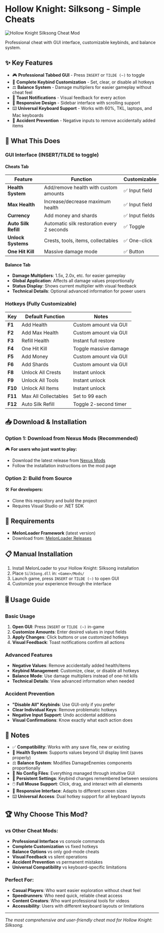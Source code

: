 # Hollow Knight: Silksong - Simple Cheats

![Hollow Knight Silksong Cheat Mod](https://github.com/user-attachments/assets/d63a2937-30d2-4c1a-b0f8-357b30744b7b)

Professional cheat with GUI interface, customizable keybinds, and balance system.

## ✨ Key Features

- 🎮 **Professional Tabbed GUI** - Press `INSERT` or `TILDE (~)` to toggle
- 🔧 **Complete Keybind Customization** - Set, clear, or disable all hotkeys
- ⚖️ **Balance System** - Damage multipliers for easier gameplay without cheat feel
- 💬 **Toast Notifications** - Visual feedback for every action
- 📱 **Responsive Design** - Sidebar interface with scrolling support
- ⌨️ **Universal Keyboard Support** - Works with 60%, TKL, laptops, and Mac keyboards
- 🚫 **Accident Prevention** - Negative inputs to remove accidentally added items

## 🎯 What This Does

### GUI Interface (INSERT/TILDE to toggle)

#### Cheats Tab
| Feature | Function | Customizable |
|---------|----------|--------------|
| **Health System** | Add/remove health with custom amounts | ✅ Input field |
| **Max Health** | Increase/decrease maximum health | ✅ Input field |
| **Currency** | Add money and shards | ✅ Input fields |
| **Auto Silk Refill** | Automatic silk restoration every 2 seconds | ✅ Toggle |
| **Unlock Systems** | Crests, tools, items, collectables | ✅ One-click |
| **One Hit Kill** | Massive damage mode | ✅ Button |

#### Balance Tab
- **Damage Multipliers**: 1.5x, 2.0x, etc. for easier gameplay
- **Global Application**: Affects all damage values proportionally
- **Status Display**: Shows current multiplier with visual feedback
- **Technical Details**: Optional advanced information for power users

### Hotkeys (Fully Customizable)

| Key | Default Function | Notes |
|-----|------------------|-------|
| **F1** | Add Health | Custom amount via GUI |
| **F2** | Add Max Health | Custom amount via GUI |
| **F3** | Refill Health | Instant full restore |
| **F4** | One Hit Kill | Toggle massive damage |
| **F5** | Add Money | Custom amount via GUI |
| **F6** | Add Shards | Custom amount via GUI |
| **F8** | Unlock All Crests | Instant unlock |
| **F9** | Unlock All Tools | Instant unlock |
| **F10** | Unlock All Items | Instant unlock |
| **F11** | Max All Collectables | Set to 99 each |
| **F12** | Auto Silk Refill | Toggle 2-second timer |

## 📥 Download & Installation

### Option 1: Download from Nexus Mods (Recommended)
🎮 **For users who just want to play:**
- Download the latest release from [Nexus Mods](https://www.nexusmods.com/hollowknightsilksong/mods/19)
- Follow the installation instructions on the mod page

### Option 2: Build from Source
🛠️ **For developers:**
- Clone this repository and build the project
- Requires Visual Studio or .NET SDK

## 🔧 Requirements

- **MelonLoader Framework** (latest version)
- Download from: [MelonLoader Releases](https://github.com/LavaGang/MelonLoader/releases)

## 📋 Manual Installation

1. Install MelonLoader to your Hollow Knight: Silksong installation
2. Place `SilkSong.dll` in: `<Game>/Mods/`
3. Launch game, press `INSERT` or `TILDE (~)` to open GUI
4. Customize your experience through the interface

## 🎚️ Usage Guide

### Basic Usage
1. **Open GUI**: Press `INSERT` or `TILDE (~)` in-game
2. **Customize Amounts**: Enter desired values in input fields
3. **Apply Changes**: Click buttons or use customized hotkeys
4. **Visual Feedback**: Toast notifications confirm all actions

### Advanced Features
- **Negative Values**: Remove accidentally added health/items
- **Keybind Management**: Customize, clear, or disable all hotkeys
- **Balance Mode**: Use damage multipliers instead of one-hit kills
- **Technical Details**: View advanced information when needed

### Accident Prevention
- **"Disable All" Keybinds**: Use GUI-only if you prefer
- **Clear Individual Keys**: Remove problematic hotkeys
- **Negative Input Support**: Undo accidental additions
- **Visual Confirmations**: Know exactly what each action does

## 📝 Notes

- ✅ **Compatibility**: Works with any save file, new or existing
- 🎯 **Health System**: Supports values beyond UI display limit (saves properly)
- ⚖️ **Balance System**: Modifies DamageEnemies components proportionally  
- 🔧 **No Config Files**: Everything managed through intuitive GUI
- 💾 **Persistent Settings**: Keybind changes remembered between sessions
- 🖱️ **Full Mouse Support**: Click, drag, and interact with all elements
- 📱 **Responsive Interface**: Adapts to different screen sizes
- ⌨️ **Universal Access**: Dual hotkey support for all keyboard layouts

## 🏆 Why Choose This Mod?

### vs Other Cheat Mods:
- **Professional Interface** vs console commands
- **Complete Customization** vs fixed hotkeys  
- **Balance Options** vs only god-mode cheats
- **Visual Feedback** vs silent operations
- **Accident Prevention** vs permanent mistakes
- **Universal Compatibility** vs keyboard-specific limitations

### Perfect For:
- **Casual Players**: Who want easier exploration without cheat feel
- **Speedrunners**: Who need quick, reliable cheat access
- **Content Creators**: Who want professional tools for videos
- **Accessibility**: Users with different keyboard layouts or limitations

---

*The most comprehensive and user-friendly cheat mod for Hollow Knight: Silksong.*